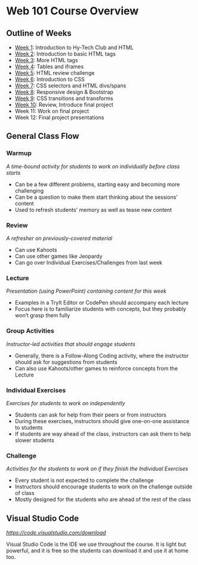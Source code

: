 # Web 101 Course Overview
## Outline of Weeks
- [Week 1](Week01/): Introduction to Hy-Tech Club and HTML
- [Week 2](Week02/): Introduction to basic HTML tags
- [Week 3](Week03/): More HTML tags
- [Week 4](Week04/): Tables and iframes
- [Week 5](Week05/): HTML review challenge
- [Week 6](Week06/): Introduction to CSS
- [Week 7](Week07/): CSS selectors and HTML divs/spans
- [Week 8](Week08/): Responsive design & Bootstrap
- [Week 9](Week09/): CSS transitions and transforms
- [Week 10](Week10/): Review, Introduce final project
- Week 11: Work on final project
- Week 12: Final project presentations

## General Class Flow
### Warmup
_A time-bound activity for students to work on individually before class starts_

- Can be a few different problems, starting easy and becoming more challenging
- Can be a question to make them start thinking about the sessions' content
- Used to refresh students' memory as well as tease new content

### Review
_A refresher on previously-covered material_

- Can use Kahoots
- Can use other games like Jeopardy
- Can go over Individual Exercises/Challenges from last week

### Lecture
_Presentation (using PowerPoint) containing content for this week_

- Examples in a TryIt Editor or CodePen should accompany each lecture
- Focus here is to familiarize students with concepts, but they probably won’t grasp them fully

### Group Activities
_Instructor-led activities that should engage students_

- Generally, there is a Follow-Along Coding activity, where the instructor should ask for suggestions from students
- Can also use Kahoots/other games to reinforce concepts from the Lecture

### Individual Exercises
_Exercises for students to work on independently_

- Students can ask for help from their peers or from instructors
- During these exercises, instructors should give one-on-one assistance to students
- If students are way ahead of the class, instructors can ask them to help slower students

### Challenge
_Activities for the students to work on if they finish the Individual Exercises_

- Every student is not expected to complete the challenge
- Instructors should encourage students to work on the challenge outside of class
- Mostly designed for the students who are ahead of the rest of the class

## Visual Studio Code
_https://code.visualstudio.com/download_

Visual Studio Code is the IDE we use throughout the course. It is light but powerful, and it is free so the students can download it and use it at home too.